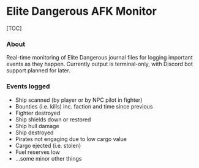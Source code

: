 # Elite Dangerous AFK Monitor

[TOC]

### About

Real-time monitoring of Elite Dangerous journal files for logging important events as they happen. Currently output is terminal-only, with Discord bot support planned for later.

### Events logged

- Ship scanned (by player or by NPC pilot in fighter)
- Bounties (i.e. kills) inc. faction and time since previous
- Fighter destroyed
- Ship shields down or restored
- Ship hull damage
- Ship destroyed
- Pirates not engaging due to low cargo value
- Cargo ejected (i.e. stolen)
- Fuel reserves low
- ...some minor other things
